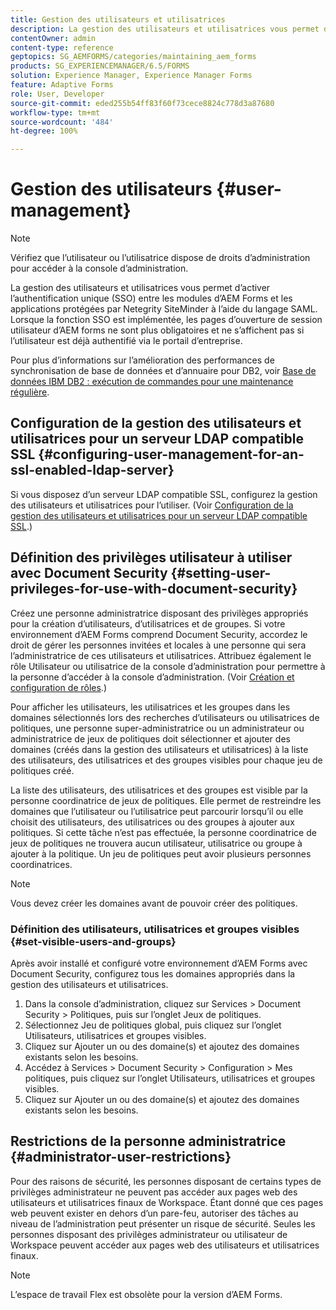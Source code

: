 ```yaml
---
title: Gestion des utilisateurs et utilisatrices
description: La gestion des utilisateurs et utilisatrices vous permet d’activer l’authentification unique (SSO) entre les modules d’AEM Forms et les applications protégées par Netegrity SiteMinder à l’aide du langage SAML. Ce document fournit des informations supplémentaires à propos de la gestion des utilisateurs et utilisatrices.
contentOwner: admin
content-type: reference
geptopics: SG_AEMFORMS/categories/maintaining_aem_forms
products: SG_EXPERIENCEMANAGER/6.5/FORMS
solution: Experience Manager, Experience Manager Forms
feature: Adaptive Forms
role: User, Developer
source-git-commit: eded255b54ff83f60f73cece8824c778d3a87680
workflow-type: tm+mt
source-wordcount: '484'
ht-degree: 100%

---
```


# Gestion des utilisateurs {#user-management}

>[!NOTE]
> 
> Vérifiez que l’utilisateur ou l’utilisatrice dispose de droits d’administration pour accéder à la console d’administration.

La gestion des utilisateurs et utilisatrices vous permet d’activer l’authentification unique (SSO) entre les modules d’AEM Forms et les applications protégées par Netegrity SiteMinder à l’aide du langage SAML. Lorsque la fonction SSO est implémentée, les pages d’ouverture de session utilisateur d’AEM forms ne sont plus obligatoires et ne s’affichent pas si l’utilisateur est déjà authentifié via le portail d’entreprise.

Pour plus d’informations sur l’amélioration des performances de synchronisation de base de données et d’annuaire pour DB2, voir [Base de données IBM DB2 : exécution de commandes pour une maintenance régulière](/help/forms/using/admin-help/ibm-db2-database-running-commands.md#ibm-db2-database-running-commands-for-regular-maintenance).

## Configuration de la gestion des utilisateurs et utilisatrices pour un serveur LDAP compatible SSL {#configuring-user-management-for-an-ssl-enabled-ldap-server}

Si vous disposez d’un serveur LDAP compatible SSL, configurez la gestion des utilisateurs et utilisatrices pour l’utiliser. (Voir [Configuration de la gestion des utilisateurs et utilisatrices pour un serveur LDAP compatible SSL](/help/forms/using/admin-help/configure-user-management-ssl-enabled.md#configure-user-management-for-an-ssl-enabled-ldap-server).)

## Définition des privilèges utilisateur à utiliser avec Document Security {#setting-user-privileges-for-use-with-document-security}

Créez une personne administratrice disposant des privilèges appropriés pour la création d’utilisateurs, d’utilisatrices et de groupes. Si votre environnement d’AEM Forms comprend Document Security, accordez le droit de gérer les personnes invitées et locales à une personne qui sera l’administratrice de ces utilisateurs et utilisatrices. Attribuez également le rôle Utilisateur ou utilisatrice de la console d’administration pour permettre à la personne d’accéder à la console d’administration. (Voir [Création et configuration de rôles](/help/forms/using/admin-help/creating-configuring-roles.md#creating-and-configuring-roles).)

Pour afficher les utilisateurs, les utilisatrices et les groupes dans les domaines sélectionnés lors des recherches d’utilisateurs ou utilisatrices de politiques, une personne super-administratrice ou un administrateur ou administratrice de jeux de politiques doit sélectionner et ajouter des domaines (créés dans la gestion des utilisateurs et utilisatrices) à la liste des utilisateurs, des utilisatrices et des groupes visibles pour chaque jeu de politiques créé.

La liste des utilisateurs, des utilisatrices et des groupes est visible par la personne coordinatrice de jeux de politiques. Elle permet de restreindre les domaines que l’utilisateur ou l’utilisatrice peut parcourir lorsqu’il ou elle choisit des utilisateurs, des utilisatrices ou des groupes à ajouter aux politiques. Si cette tâche n’est pas effectuée, la personne coordinatrice de jeux de politiques ne trouvera aucun utilisateur, utilisatrice ou groupe à ajouter à la politique. Un jeu de politiques peut avoir plusieurs personnes coordinatrices.

>[!NOTE]
>
>Vous devez créer les domaines avant de pouvoir créer des politiques.

### Définition des utilisateurs, utilisatrices et groupes visibles {#set-visible-users-and-groups}

Après avoir installé et configuré votre environnement d’AEM Forms avec Document Security, configurez tous les domaines appropriés dans la gestion des utilisateurs et utilisatrices.

1. Dans la console d’administration, cliquez sur Services > Document Security > Politiques, puis sur l’onglet Jeux de politiques.
1. Sélectionnez Jeu de politiques global, puis cliquez sur l’onglet Utilisateurs, utilisatrices et groupes visibles.
1. Cliquez sur Ajouter un ou des domaine(s) et ajoutez des domaines existants selon les besoins.
1. Accédez à Services > Document Security > Configuration > Mes politiques, puis cliquez sur l’onglet Utilisateurs, utilisatrices et groupes visibles.
1. Cliquez sur Ajouter un ou des domaine(s) et ajoutez des domaines existants selon les besoins.

## Restrictions de la personne administratrice {#administrator-user-restrictions}

Pour des raisons de sécurité, les personnes disposant de certains types de privilèges administrateur ne peuvent pas accéder aux pages web des utilisateurs et utilisatrices finaux de Workspace. Étant donné que ces pages web peuvent exister en dehors d’un pare-feu, autoriser des tâches au niveau de l’administration peut présenter un risque de sécurité. Seules les personnes disposant des privilèges administrateur ou utilisateur de Workspace peuvent accéder aux pages web des utilisateurs et utilisatrices finaux.

>[!NOTE]
>
>L’espace de travail Flex est obsolète pour la version d’AEM Forms.

